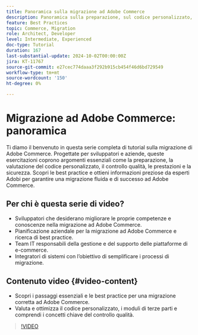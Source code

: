 ```yaml
---
title: Panoramica sulla migrazione ad Adobe Commerce
description: Panoramica sulla preparazione, sul codice personalizzato, sul controllo qualità, sulle prestazioni e sulla sicurezza durante la migrazione ad Adobe Commerce.
feature: Best Practices
topic: Commerce, Migration
role: Architect, Developer
level: Intermediate, Experienced
doc-type: Tutorial
duration: 167
last-substantial-update: 2024-10-02T00:00:00Z
jira: KT-11767
source-git-commit: e27cec774daaa3f292b915cb454f46d6bd729549
workflow-type: tm+mt
source-wordcount: '150'
ht-degree: 0%

---
```



# Migrazione ad Adobe Commerce: panoramica

Ti diamo il benvenuto in questa serie completa di tutorial sulla migrazione di Adobe Commerce. Progettate per sviluppatori e aziende, queste esercitazioni coprono argomenti essenziali come la preparazione, la valutazione del codice personalizzato, il controllo qualità, le prestazioni e la sicurezza. Scopri le best practice e ottieni informazioni preziose da esperti Adobi per garantire una migrazione fluida e di successo ad Adobe Commerce.

## Per chi è questa serie di video?

* Sviluppatori che desiderano migliorare le proprie competenze e conoscenze nella migrazione ad Adobe Commerce.
* Pianificazione aziendale per la migrazione ad Adobe Commerce e ricerca di best practice.
* Team IT responsabili della gestione e del supporto delle piattaforme di e-commerce.
* Integratori di sistemi con l’obiettivo di semplificare i processi di migrazione.

## Contenuto video {#video-content}

* Scopri i passaggi essenziali e le best practice per una migrazione corretta ad Adobe Commerce.
* Valuta e ottimizza il codice personalizzato, i moduli di terze parti e comprendi i concetti chiave del controllo qualità.

>[!VIDEO](https://video.tv.adobe.com/v/3432846/?learn=on)
